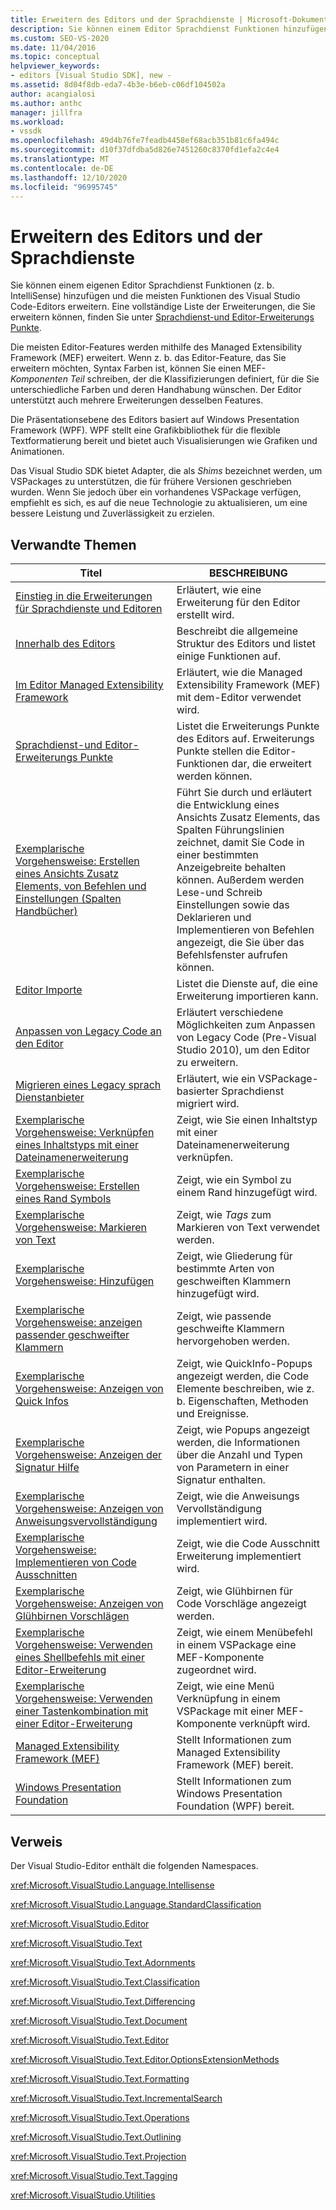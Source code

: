 ```yaml
---
title: Erweitern des Editors und der Sprachdienste | Microsoft-Dokumentation
description: Sie können einem Editor Sprachdienst Funktionen hinzufügen und Features des Visual Studio Code-Editors erweitern. Erfahren Sie mehr über die Managed Extensibility Framework.
ms.custom: SEO-VS-2020
ms.date: 11/04/2016
ms.topic: conceptual
helpviewer_keywords:
- editors [Visual Studio SDK], new -
ms.assetid: 8d04f8db-eda7-4b3e-b6eb-c06df104502a
author: acangialosi
ms.author: anthc
manager: jillfra
ms.workload:
- vssdk
ms.openlocfilehash: 49d4b76fe7feadb4458ef68acb351b81c6fa494c
ms.sourcegitcommit: d10f37dfdba5d826e7451260c8370fd1efa2c4e4
ms.translationtype: MT
ms.contentlocale: de-DE
ms.lasthandoff: 12/10/2020
ms.locfileid: "96995745"
---
```

# <a name="extend-the-editor-and-language-services"></a>Erweitern des Editors und der Sprachdienste
Sie können einem eigenen Editor Sprachdienst Funktionen (z. b. IntelliSense) hinzufügen und die meisten Funktionen des Visual Studio Code-Editors erweitern.  Eine vollständige Liste der Erweiterungen, die Sie erweitern können, finden Sie unter [Sprachdienst-und Editor-Erweiterungs Punkte](../extensibility/language-service-and-editor-extension-points.md).

 Die meisten Editor-Features werden mithilfe des Managed Extensibility Framework (MEF) erweitert. Wenn z. b. das Editor-Feature, das Sie erweitern möchten, Syntax Farben ist, können Sie einen MEF- *Komponenten Teil* schreiben, der die Klassifizierungen definiert, für die Sie unterschiedliche Farben und deren Handhabung wünschen. Der Editor unterstützt auch mehrere Erweiterungen desselben Features.

 Die Präsentationsebene des Editors basiert auf Windows Presentation Framework (WPF). WPF stellt eine Grafikbibliothek für die flexible Textformatierung bereit und bietet auch Visualisierungen wie Grafiken und Animationen.

 Das Visual Studio SDK bietet Adapter, die als *Shims* bezeichnet werden, um VSPackages zu unterstützen, die für frühere Versionen geschrieben wurden. Wenn Sie jedoch über ein vorhandenes VSPackage verfügen, empfiehlt es sich, es auf die neue Technologie zu aktualisieren, um eine bessere Leistung und Zuverlässigkeit zu erzielen.

## <a name="related-topics"></a>Verwandte Themen

|Titel|BESCHREIBUNG|
|-----------|-----------------|
|[Einstieg in die Erweiterungen für Sprachdienste und Editoren](../extensibility/getting-started-with-language-service-and-editor-extensions.md)|Erläutert, wie eine Erweiterung für den Editor erstellt wird.|
|[Innerhalb des Editors](../extensibility/inside-the-editor.md)|Beschreibt die allgemeine Struktur des Editors und listet einige Funktionen auf.|
|[Im Editor Managed Extensibility Framework](../extensibility/managed-extensibility-framework-in-the-editor.md)|Erläutert, wie die Managed Extensibility Framework (MEF) mit dem-Editor verwendet wird.|
|[Sprachdienst-und Editor-Erweiterungs Punkte](../extensibility/language-service-and-editor-extension-points.md)|Listet die Erweiterungs Punkte des Editors auf. Erweiterungs Punkte stellen die Editor-Funktionen dar, die erweitert werden können.|
|[Exemplarische Vorgehensweise: Erstellen eines Ansichts Zusatz Elements, von Befehlen und Einstellungen (Spalten Handbücher)](../extensibility/walkthrough-creating-a-view-adornment-commands-and-settings-column-guides.md)|Führt Sie durch und erläutert die Entwicklung eines Ansichts Zusatz Elements, das Spalten Führungslinien zeichnet, damit Sie Code in einer bestimmten Anzeigebreite behalten können.  Außerdem werden Lese-und Schreib Einstellungen sowie das Deklarieren und Implementieren von Befehlen angezeigt, die Sie über das Befehlsfenster aufrufen können.|
|[Editor Importe](../extensibility/editor-imports.md)|Listet die Dienste auf, die eine Erweiterung importieren kann.|
|[Anpassen von Legacy Code an den Editor](/previous-versions/visualstudio/visual-studio-2015/extensibility/adapting-legacy-code-to-the-editor?preserve-view=true&view=vs-2015)|Erläutert verschiedene Möglichkeiten zum Anpassen von Legacy Code (Pre-Visual Studio 2010), um den Editor zu erweitern.|
|[Migrieren eines Legacy sprach Dienstanbieter](../extensibility/internals/migrating-a-legacy-language-service.md)|Erläutert, wie ein VSPackage-basierter Sprachdienst migriert wird.|
|[Exemplarische Vorgehensweise: Verknüpfen eines Inhaltstyps mit einer Dateinamenerweiterung](../extensibility/walkthrough-linking-a-content-type-to-a-file-name-extension.md)|Zeigt, wie Sie einen Inhaltstyp mit einer Dateinamenerweiterung verknüpfen.|
|[Exemplarische Vorgehensweise: Erstellen eines Rand Symbols](../extensibility/walkthrough-creating-a-margin-glyph.md)|Zeigt, wie ein Symbol zu einem Rand hinzugefügt wird.|
|[Exemplarische Vorgehensweise: Markieren von Text](../extensibility/walkthrough-highlighting-text.md)|Zeigt, wie *Tags* zum Markieren von Text verwendet werden.|
|[Exemplarische Vorgehensweise: Hinzufügen](../extensibility/walkthrough-outlining.md)|Zeigt, wie Gliederung für bestimmte Arten von geschweiften Klammern hinzugefügt wird.|
|[Exemplarische Vorgehensweise: anzeigen passender geschweifter Klammern](../extensibility/walkthrough-displaying-matching-braces.md)|Zeigt, wie passende geschweifte Klammern hervorgehoben werden.|
|[Exemplarische Vorgehensweise: Anzeigen von Quick Infos](../extensibility/walkthrough-displaying-quickinfo-tooltips.md)|Zeigt, wie QuickInfo-Popups angezeigt werden, die Code Elemente beschreiben, wie z. b. Eigenschaften, Methoden und Ereignisse.|
|[Exemplarische Vorgehensweise: Anzeigen der Signatur Hilfe](../extensibility/walkthrough-displaying-signature-help.md)|Zeigt, wie Popups angezeigt werden, die Informationen über die Anzahl und Typen von Parametern in einer Signatur enthalten.|
|[Exemplarische Vorgehensweise: Anzeigen von Anweisungsvervollständigung](../extensibility/walkthrough-displaying-statement-completion.md)|Zeigt, wie die Anweisungs Vervollständigung implementiert wird.|
|[Exemplarische Vorgehensweise: Implementieren von Code Ausschnitten](../extensibility/walkthrough-implementing-code-snippets.md)|Zeigt, wie die Code Ausschnitt Erweiterung implementiert wird.|
|[Exemplarische Vorgehensweise: Anzeigen von Glühbirnen Vorschlägen](../extensibility/walkthrough-displaying-light-bulb-suggestions.md)|Zeigt, wie Glühbirnen für Code Vorschläge angezeigt werden.|
|[Exemplarische Vorgehensweise: Verwenden eines Shellbefehls mit einer Editor-Erweiterung](../extensibility/walkthrough-using-a-shell-command-with-an-editor-extension.md)|Zeigt, wie einem Menübefehl in einem VSPackage eine MEF-Komponente zugeordnet wird.|
|[Exemplarische Vorgehensweise: Verwenden einer Tastenkombination mit einer Editor-Erweiterung](../extensibility/walkthrough-using-a-shortcut-key-with-an-editor-extension.md)|Zeigt, wie eine Menü Verknüpfung in einem VSPackage mit einer MEF-Komponente verknüpft wird.|
|[Managed Extensibility Framework (MEF)](/dotnet/framework/mef/index)|Stellt Informationen zum Managed Extensibility Framework (MEF) bereit.|
|[Windows Presentation Foundation](/dotnet/framework/wpf/index)|Stellt Informationen zum Windows Presentation Foundation (WPF) bereit.|

## <a name="reference"></a>Verweis
 Der Visual Studio-Editor enthält die folgenden Namespaces.

 <xref:Microsoft.VisualStudio.Language.Intellisense>

 <xref:Microsoft.VisualStudio.Language.StandardClassification>

 <xref:Microsoft.VisualStudio.Editor>

 <xref:Microsoft.VisualStudio.Text>

 <xref:Microsoft.VisualStudio.Text.Adornments>

 <xref:Microsoft.VisualStudio.Text.Classification>

 <xref:Microsoft.VisualStudio.Text.Differencing>

 <xref:Microsoft.VisualStudio.Text.Document>

 <xref:Microsoft.VisualStudio.Text.Editor>

 <xref:Microsoft.VisualStudio.Text.Editor.OptionsExtensionMethods>

 <xref:Microsoft.VisualStudio.Text.Formatting>

 <xref:Microsoft.VisualStudio.Text.IncrementalSearch>

 <xref:Microsoft.VisualStudio.Text.Operations>

 <xref:Microsoft.VisualStudio.Text.Outlining>

 <xref:Microsoft.VisualStudio.Text.Projection>

 <xref:Microsoft.VisualStudio.Text.Tagging>

 <xref:Microsoft.VisualStudio.Utilities>